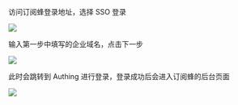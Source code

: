 <IntegrationDetailCard :title="`使用 ${$localeConfig.brandName} 登录订阅蜂`">

访问订阅蜂登录地址，选择 SSO 登录

![](~@imagesZhCn/integration/dingyuefeng/3-1.png)

输入第一步中填写的企业域名，点击下一步

![](~@imagesZhCn/integration/dingyuefeng/3-2.png)

此时会跳转到 Authing 进行登录，登录成功后会进入订阅蜂的后台页面

![](~@imagesZhCn/integration/dingyuefeng/3-3.png)


</IntegrationDetailCard>